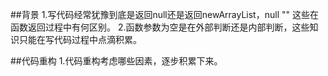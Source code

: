 ##背景
1.写代码经常犹豫到底是返回null还是返回newArrayList，null "" 这些在函数返回过程中有何区别。
2.函数参数为空是在外部判断还是内部判断，这些知识只能在写代码过程中点滴积累。


##代码重构
1.代码重构考虑哪些因素，逐步积累下来。